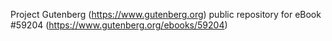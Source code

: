 Project Gutenberg (https://www.gutenberg.org) public repository for
eBook #59204 (https://www.gutenberg.org/ebooks/59204)
